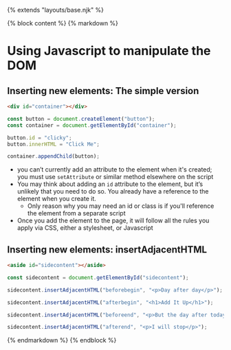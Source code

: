 {% extends "layouts/base.njk" %}

{% block content %}
{% markdown %}

# Using Javascript to manipulate the DOM

## Inserting new elements: The simple version

```html
<div id="container"></div>
```

```js
const button = document.createElement("button");
const container = document.getElementById("container");

button.id = "clicky";
button.innerHTML = "Click Me";

container.appendChild(button);
```

* you can’t currently add an attribute to the element when it's created; you must use `setAttribute` or similar method elsewhere on the script
* You may think about adding an `id` attribute to the element, but it’s unlikely that you need to do so. You already have a reference to the element when you create it.
  * Only reason why you may need an id or class is if you'll reference the element from a separate script
* Once you add the element to the page, it will follow all the rules you apply via CSS, either a stylesheet, or Javascript

## Inserting new elements: insertAdjacentHTML

```html
<aside id="sidecontent"></aside>
```

```js
const sidecontent = document.getElementById("sidecontent");

sidecontent.insertAdjacentHTML("beforebegin", "<p>Day after day</p>");

sidecontent.insertAdjacentHTML("afterbegin", "<h1>Add It Up</h1>");

sidecontent.insertAdjacentHTML("beforeend", "<p>But the day after today</p>");

sidecontent.insertAdjacentHTML("afterend", "<p>I will stop</p>");
```

{% endmarkdown %}
{% endblock %}
